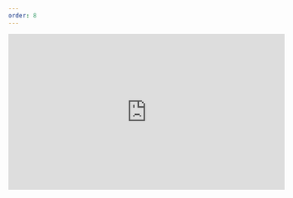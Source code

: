 ```yaml
---
order: 8
---
```

<iframe width="560" height="315" src="https://www.youtube.com/embed/pKG7YXsVxXg" frameborder="0" allow="accelerometer; autoplay; encrypted-media; gyroscope; picture-in-picture" allowfullscreen></iframe>